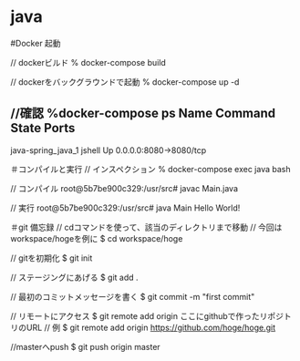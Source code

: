 # java

#Docker 起動

// dockerビルド
% docker-compose build

// dockerをバックグラウンドで起動
% docker-compose up -d

//確認
%docker-compose ps
       Name          Command   State           Ports         
-------------------------------------------------------------
java-spring_java_1   jshell    Up      0.0.0.0:8080->8080/tcp


＃コンパイルと実行
// インスペクション
% docker-compose exec java bash

// コンパイル
root@5b7be900c329:/usr/src# javac Main.java

// 実行
root@5b7be900c329:/usr/src# java Main
Hello World!

＃git 備忘録
// cdコマンドを使って、該当のディレクトリまで移動
// 今回はworkspace/hogeを例に
$ cd workspace/hoge

// gitを初期化
$ git init

// ステージングにあげる
$ git add .

// 最初のコミットメッセージを書く
$ git commit -m "first commit"

// リモートにアクセス
$ git remote add origin ここにgithubで作ったリポジトリのURL
// 例
$ git remote add origin https://github.com/hoge/hoge.git

//masterへpush
$ git push origin master
